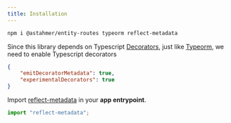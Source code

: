 ```yaml
---
title: Installation
---
```


```bash
npm i @astahmer/entity-routes typeorm reflect-metadata
```

Since this library depends on Typescript [Decorators](https://www.typescriptlang.org/docs/handbook/decorators.html), just like [Typeorm](https://typeorm.io/), we need to enable Typescript decorators

```json title=./tsconfig.json
{
    "emitDecoratorMetadata": true,
    "experimentalDecorators": true
}
```

Import [reflect-metadata](https://github.com/rbuckton/reflect-metadata) in your **app entrypoint**.

```typescript title=./src/main.ts
import "reflect-metadata";
```

